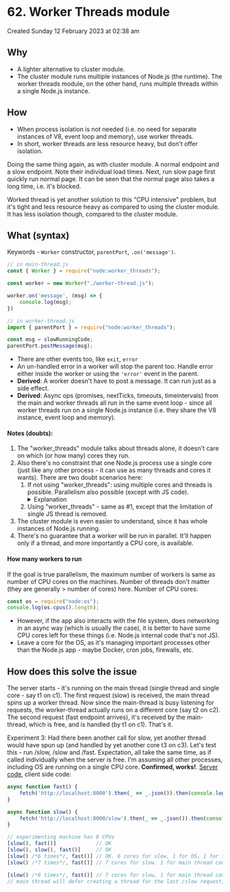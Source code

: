 # 62. Worker Threads module
Created Sunday 12 February 2023 at 02:38 am

## Why
- A lighter alternative to cluster module.
- The cluster module runs multiple instances of Node.js (the runtime). The worker threads module, on the other hand, runs multiple threads within a single Node.js instance.

## How
- When process isolation is not needed (i.e. no need for separate instances of V8, event loop and memory), use worker threads.
- In short, worker threads are less resource heavy, but don't offer isolation.

Doing the same thing again, as with cluster module. A normal endpoint and a slow endpoint. Note their individual load times. Next, run slow page first quickly run normal page. It can be seen that the normal page also takes a long time, i.e. it's blocked.

Worked thread is yet another solution to this "CPU intensive" problem, but it's tight and less resource heavy as compared to using the cluster module. It has less isolation though, compared to the cluster module.


## What (syntax)
Keywords - `Worker` constructor, `parentPort`, `.on('message')`.

```js
// in main-thread.js
const { Worker } = require("node:worker_threads");

const worker = new Worker("./worker-thread.js");

worker.on('message', (msg) => {
	console.log(msg);
})
```

```js
// in worker-thread.js
import { parentPort } = require("node:worker_threads");

const msg = slowRunningCode;
parentPort.postMessage(msg);
```
- There are other events too, like `exit`, `error`
- An un-handled error in a worker will stop the parent too. Handle error either inside the worker or using the `'error'` event in the parent.
- **Derived**: A worker doesn't have to post a message. It can run just as a side effect.
- **Derived**: Async ops (promises, nextTicks, timeouts, timeintervals) from the main and worker threads all run in the same event loop - since all worker threads run on a single Node.js instance (i.e. they share the V8 instance, event loop and memory).

#### Notes (doubts): 
1. The "worker_threads" module talks about threads alone, it doesn't care on which (or how many) cores they run.
2. Also there's no constraint that one Node.js process use a single core (just like any other process - it can use as many threads and cores it wants). There are two doubt scenarios here: 
	1. If not using "worker_threads": using multiple cores and threads is possible. Parallelism also possible (except with JS code). <details><summary> Explanation</summary>Even if one does not use "worker_threads", the OS level file IO and networking code (except the callback) will run on threads other than the main thread anyway. The only limitation here is that there'll only be one *JS thread*</details>
	2. Using "worker_threads" - same as \#1, except that the limitation of single JS thread is removed.
3. The cluster module is even easier to understand, since it has whole instances of Node.js running.
4. There's no guarantee that a worker will be run in parallel. It'll happen only if a thread, and more importantly a CPU core, is available.


#### How many workers to run
If the goal is true parallelism, the maximum number of workers is same as number of CPU cores on the machines. Number of threads don't matter (they are generally > number of cores) here. Number of CPU cores:
```js
const os = require("node:os");
console.log(os.cpus().length);
```

- However, if the app also interacts with the file system, does networking in an async way (which is usually the case), it is better to have some CPU cores left for these things (i.e. Node.js internal code that's not JS).
- Leave a core for the OS, as it's managing important processes other than the Node.js app - maybe Docker, cron jobs, firewalls, etc.


## How does this solve the issue
The server starts - it's running on the main thread (single thread and single core - say t1 on c1). The first request (slow) is received, the main thread spins up a worker thread. Now since the main-thread is busy listening for requests, the worker-thread actually runs on a different core (say t2 on c2). The second request (fast endpoint arrives), it's received by the main-thread, which is free, and is handled (by t1 on c1). That's it.

Experiment 3: Had there been another call for slow, yet another thread would have spun up (and handled by yet another core  t3 on c3). Let's test this - run /slow, /slow and /fast. Expectation, all take the same time, as if called individually when the server is free. I'm assuming all other processes, including OS are running on a single CPU core. **Confirmed, works!**. 
[Server code](https://github.com/exemplar-codes/codevolution-nodejs/commit/0e24dbbf749bb0f291029293be205603f1e477fd), client side code:
```js
async function fast() {
	fetch('http://localhost:8000').then(_ => _.json()).then(console.log);
}

async function slow() {
	fetch('http://localhost:8000/slow').then(_ => _.json()).then(console.log);
}

// experimenting machine has 8 CPUs
[slow(), fast()]             // OK
[slow(), slow(), fast()]     // OK
[slow() /*6 times*/, fast()] // OK. 6 cores for slow, 1 for OS, 1 for the main thread (fast)
[slow() /*7 times*/, fast()] // 7 cores for slow. 1 for main thread competing with OS. May still run fast

[slow() /*8 times*/, fast()] // 7 cores for slow, 1 for main thread competing with OS.
// main thread will defer creating a thread for the last /slow request, until one of the previous 7 end. In this case, this last (8th) slow will take double the time, or more (since OS is competing).
```
